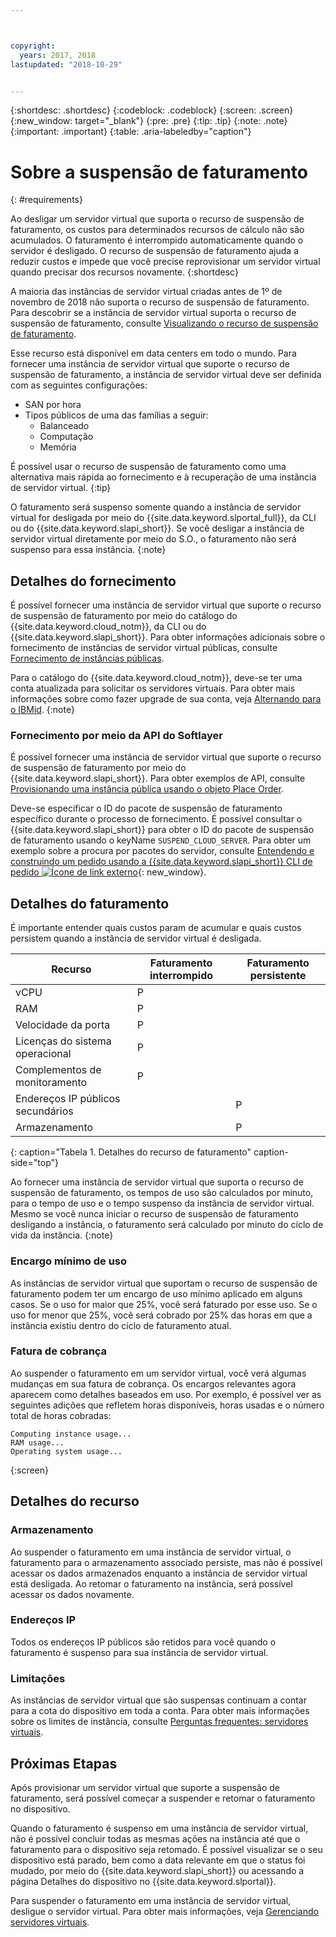 ```yaml
---



copyright:
  years: 2017, 2018
lastupdated: "2018-10-29"


---
```


{:shortdesc: .shortdesc}
{:codeblock: .codeblock}
{:screen: .screen}
{:new_window: target="_blank"}
{:pre: .pre}
{:tip: .tip}
{:note: .note}
{:important: .important}
{:table: .aria-labeledby="caption"}

# Sobre a suspensão de faturamento
{: #requirements}

Ao desligar um servidor virtual que suporta o recurso de suspensão de faturamento, os custos
para determinados recursos de cálculo não são acumulados. O faturamento é interrompido automaticamente quando o servidor é desligado. O recurso de suspensão de faturamento ajuda a reduzir custos e impede que você precise reprovisionar um servidor virtual quando precisar dos recursos novamente.
{:shortdesc}

A maioria das instâncias de servidor virtual criadas antes de 1º de novembro de 2018 não suporta o recurso de
suspensão de faturamento. Para descobrir se a instância de servidor virtual suporta o recurso de suspensão de
faturamento, consulte [Visualizando o recurso de suspensão de faturamento](vsi_viewing_suspend.html). 

Esse recurso está disponível em data centers em todo o mundo. Para fornecer uma instância de servidor virtual que
suporte o recurso de suspensão de faturamento, a instância de servidor virtual deve ser definida com as seguintes
configurações:

* SAN por hora
* Tipos públicos de uma das famílias a seguir:
  * Balanceado
  * Computação
  * Memória

É possível usar o recurso de suspensão de faturamento como uma alternativa mais rápida ao fornecimento e à
recuperação de uma instância de servidor virtual.
{:tip}

O faturamento será suspenso somente quando a instância de servidor virtual for desligada por meio do
{{site.data.keyword.slportal_full}}, da CLI ou do {{site.data.keyword.slapi_short}}. Se você desligar a instância de servidor virtual diretamente por meio do S.O., o faturamento não será suspenso para essa instância.
{:note}

## Detalhes do fornecimento

É possível fornecer uma instância de servidor virtual que suporte o recurso de suspensão de faturamento por meio
do catálogo do {{site.data.keyword.cloud_notm}}, da CLI ou do {{site.data.keyword.slapi_short}}. Para
obter informações adicionais sobre o fornecimento de instâncias de servidor virtual públicas, consulte
[Fornecimento de instâncias públicas](../vsi/vsi_provision_public.html).

Para o catálogo do {{site.data.keyword.cloud_notm}}, deve-se ter uma conta atualizada para solicitar
os servidores virtuais. Para obter mais informações sobre como fazer upgrade de sua conta, veja [Alternando para o IBMid](https://console.bluemix.net/docs/admin/softlayerlink.html).
{:note}

### Fornecimento por meio da API do Softlayer
É possível fornecer uma instância de servidor virtual que suporte o recurso de suspensão de faturamento por meio do {{site.data.keyword.slapi_short}}. Para obter exemplos de API, consulte [Provisionando uma instância pública usando o objeto Place Order](../vsi/vsi_provision_api.html#provisioning-a-public-instance-using-place-order-object). 

Deve-se especificar o ID do pacote de suspensão de faturamento específico durante o processo de fornecimento. É possível consultar o {{site.data.keyword.slapi_short}} para obter o ID do pacote de suspensão de faturamento usando o keyName `SUSPEND_CLOUD_SERVER`. Para obter um exemplo sobre a procura por pacotes do servidor, consulte [Entendendo e construindo um pedido usando a {{site.data.keyword.slapi_short}} CLI de pedido ![Ícone de link externo](../icons/launch-glyph.svg "Ícone de link externo")](https://softlayer.github.io/article/understanding-ordering/){: new_window}.

## Detalhes do faturamento

É importante entender quais custos param de acumular e quais custos persistem quando a instância de servidor virtual é desligada.

| Recurso                      | Faturamento interrompido   | Faturamento persistente |
| ----------------------------- | ----------------- | ---------------- |
| vCPU                          |          P        |                  |
| RAM                           |          P        |                  |
| Velocidade da porta                    |          P        |                  |
| Licenças do sistema operacional     |          P        |                  |
| Complementos de monitoramento          |          P        |                  |
| Endereços IP públicos secundários |                   |         P        |
| Armazenamento                       |                   |         P        |
{: caption="Tabela 1. Detalhes do recurso de faturamento" caption-side="top"}   

Ao fornecer uma instância de servidor virtual que suporta o recurso de suspensão de faturamento, os
tempos de uso são calculados por minuto, para o tempo de uso e o tempo suspenso da instância de servidor
virtual. Mesmo se você nunca iniciar o recurso de suspensão de faturamento desligando a instância, o
faturamento será calculado por minuto do ciclo de vida da instância.
{:note}

### Encargo mínimo de uso
As instâncias de servidor virtual que suportam o recurso de suspensão de faturamento podem ter um encargo de uso
mínimo aplicado em alguns casos. Se o uso for maior que 25%, você será faturado por esse uso. Se o uso for menor que 25%, você será cobrado por 25% das horas em que a instância existiu dentro do ciclo de faturamento atual. 

### Fatura de cobrança
Ao suspender o faturamento em um servidor virtual, você verá algumas mudanças em sua fatura de cobrança. Os encargos relevantes agora aparecem como detalhes baseados em uso. Por exemplo, é possível ver as seguintes adições que refletem horas disponíveis, horas usadas e o número total de horas cobradas:

```
Computing instance usage...
RAM usage...
Operating system usage...
```
{:screen}

## Detalhes do recurso

### Armazenamento

Ao suspender o faturamento em uma instância de servidor virtual, o faturamento para o armazenamento
associado persiste, mas não é possível acessar os dados armazenados enquanto a instância de servidor virtual está
desligada. Ao retomar o faturamento na instância, será possível acessar os dados novamente.

### Endereços IP

Todos os endereços IP públicos são retidos para você quando o faturamento é suspenso para sua instância de servidor virtual.

### Limitações

As instâncias de servidor virtual que são suspensas continuam a contar para a cota do dispositivo em toda a
conta. Para obter mais informações sobre os limites de instância, consulte [Perguntas frequentes: servidores virtuais](vsi_faqs_vs.html#concurrent).

## Próximas Etapas
Após provisionar um servidor virtual que suporte a suspensão de faturamento, será possível começar a suspender e retomar o faturamento no dispositivo.

Quando o faturamento é suspenso em uma instância de servidor virtual, não é possível concluir todas as mesmas
ações na instância até que o faturamento para o dispositivo seja retomado. É possível visualizar se o seu dispositivo está parado, bem como a data relevante em que o status foi mudado, por meio do {{site.data.keyword.slapi_short}} ou acessando a página Detalhes do dispositivo no {{site.data.keyword.slportal}}.

Para suspender o faturamento em uma instância de servidor virtual, desligue o servidor virtual. Para obter mais informações, veja [Gerenciando servidores virtuais](vsi_managing.html).
